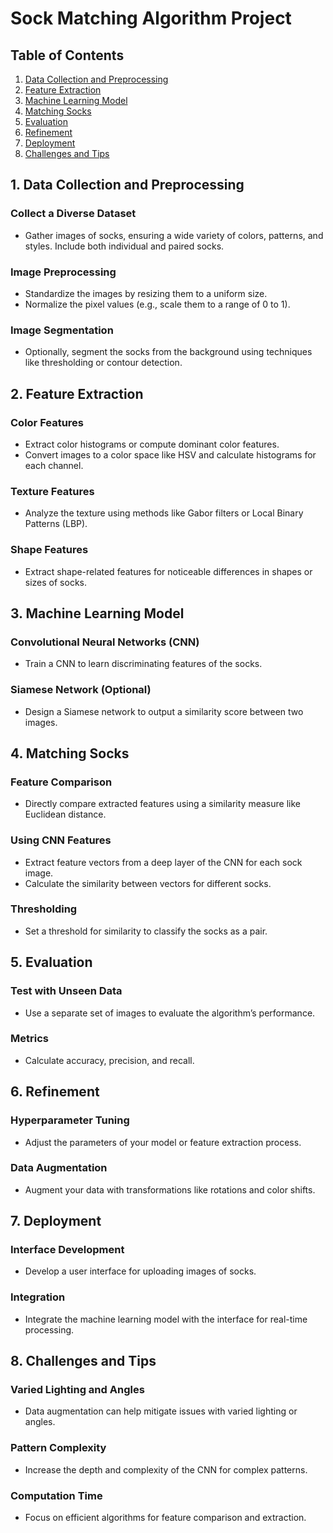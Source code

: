 # Sock Matching Algorithm Project

## Table of Contents
1. [Data Collection and Preprocessing](#data-collection-and-preprocessing)
2. [Feature Extraction](#feature-extraction)
3. [Machine Learning Model](#machine-learning-model)
4. [Matching Socks](#matching-socks)
5. [Evaluation](#evaluation)
6. [Refinement](#refinement)
7. [Deployment](#deployment)
8. [Challenges and Tips](#challenges-and-tips)

## 1. Data Collection and Preprocessing
### Collect a Diverse Dataset
- Gather images of socks, ensuring a wide variety of colors, patterns, and styles. Include both individual and paired socks.

### Image Preprocessing
- Standardize the images by resizing them to a uniform size.
- Normalize the pixel values (e.g., scale them to a range of 0 to 1).

### Image Segmentation
- Optionally, segment the socks from the background using techniques like thresholding or contour detection.

## 2. Feature Extraction
### Color Features
- Extract color histograms or compute dominant color features.
- Convert images to a color space like HSV and calculate histograms for each channel.

### Texture Features
- Analyze the texture using methods like Gabor filters or Local Binary Patterns (LBP).

### Shape Features
- Extract shape-related features for noticeable differences in shapes or sizes of socks.

## 3. Machine Learning Model
### Convolutional Neural Networks (CNN)
- Train a CNN to learn discriminating features of the socks.

### Siamese Network (Optional)
- Design a Siamese network to output a similarity score between two images.

## 4. Matching Socks
### Feature Comparison
- Directly compare extracted features using a similarity measure like Euclidean distance.

### Using CNN Features
- Extract feature vectors from a deep layer of the CNN for each sock image.
- Calculate the similarity between vectors for different socks.

### Thresholding
- Set a threshold for similarity to classify the socks as a pair.

## 5. Evaluation
### Test with Unseen Data
- Use a separate set of images to evaluate the algorithm’s performance.

### Metrics
- Calculate accuracy, precision, and recall.

## 6. Refinement
### Hyperparameter Tuning
- Adjust the parameters of your model or feature extraction process.

### Data Augmentation
- Augment your data with transformations like rotations and color shifts.

## 7. Deployment
### Interface Development
- Develop a user interface for uploading images of socks.

### Integration
- Integrate the machine learning model with the interface for real-time processing.

## 8. Challenges and Tips
### Varied Lighting and Angles
- Data augmentation can help mitigate issues with varied lighting or angles.

### Pattern Complexity
- Increase the depth and complexity of the CNN for complex patterns.

### Computation Time
- Focus on efficient algorithms for feature comparison and extraction.
